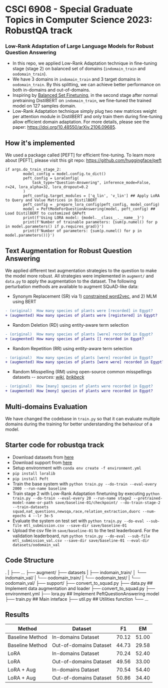 # CSCI 6908 - Special Graduate Topics in Computer Science 2023: RobustQA track

### Low-Rank Adaptation of Large Language Models for Robust Question Answering
- In this repo, we applied Low-Rank Adaptation technique in fine-tuning stage (stage 2) on balanced set of domains (`indomain_train` and `oodomain_train`).
- We have 3 domains in `indomain_train` and 3 target domains in `oodomain_train`. By this splitting, we can achieve better performance on both in-domains and out-of-domains.
- Inspiring by [Balanced Set Finetuning](https://arxiv.org/abs/2003.06957), in the second stage after normal pretraining DistilBERT on `indomain_train`, we fine-tuned the trained model on 127 samples domain. 
- Low-Rank Adaptation technique simply plug two new matrices weight per attention module in DistilBERT and only train them during fine-tuning allow efficient domain adaptation. For more details, please see the paper: https://doi.org/10.48550/arXiv.2106.09685.

## How it's implemented
We used a package called [PEFT] for efficient fine-tuning. To learn more about [PEFT], please visit this git repo: https://github.com/huggingface/peft
```
if args.do_train_stage_2:
        model_config = model.config.to_dict()
        peft_config = LoraConfig(
            task_type="Question-Answering", inference_mode=False, r=24, lora_alpha=32, lora_dropout=0.2
        )
        peft_config.target_modules = ['q_lin', 'v_lin'] ## Apply LoRA to Query and Value Matrices in DistilBERT
        peft_config = _prepare_lora_config(peft_config, model_config)
        model = PeftModeForQuestionAnswering(model, peft_config) ## Load DistilBERT to customized QAPeft
        print(f'Using LORA model: {model.__class__.__name__}')
        print(f'Number of trainable parameters: {sum(p.numel() for p in model.parameters() if p.requires_grad)}')
        print(f'Number of parameters: {sum(p.numel() for p in model.parameters())}')
```

## Text Augmentation for Robust Question Answering
We applied different text augmentation strategies to the question to make the model more robust. All strategies were implemented in `augment/` and `data.py` to apply the augmentation to the dataset. The following perturbation methods are available to augment SQuAD-like data:
- Synonym Replacement (SR) via 1) [constrained word2vec](https://arxiv.org/pdf/1603.00892.pdf), and 2) MLM using BERT
```diff
- (original)  How many species of plants were [recorded] in Egypt?
+ (augmented) How many species of plants were [registered] in Egypt?
```
- Random Deletion (RD) using entity-aware term selection
```diff
- (original)  How many species of plants [were] recorded in Egypt?
+ (augmented) How many species of plants [] recorded in Egypt?
```
- Random Repetition (RR) using entity-aware term selection
```diff
- (original)  How many species of plants [were] recorded in Egypt?
+ (augmented) How many species of plants [were were] recorded in Egypt?
```
- Random Misspelling (RM) using open-source common misspellings datasets
    -- *sources: [wiki](https://en.wikipedia.org/wiki/Wikipedia:Lists_of_common_misspellings), [brikbeck](https://www.dcs.bbk.ac.uk/~ROGER/corpora.html)*
```diff
- (original)  How [many] species of plants were recorded in Egypt?
+ (augmented) How [mony] species of plants were recorded in Egypt?
```
## Multi-domains Evaluation
We have changed the codebase in `train.py` so that it can evaluate multiple domains during the training for better understanding the behaviour of a model.

## Starter code for robustqa track
- Download datasets from [here](https://drive.google.com/file/d/1Fv2d30hY-2niU7t61ktnMsi_HUXS6-Qx/view?usp=sharing)
- Download support from [here](https://github.com/searchableai/KitanaQA/tree/master/src/kitanaqa/support)
- Setup environment with `conda env create -f environment.yml`
- ``pip install loralib``
- ``pip install Peft``
- Train the base system with `python train.py --do-train --eval-every 2000 --run-name baseline`
- Train stage 2 with Low-Rank Adaptation finetuning by executing `python train.py --do-train --eval-every 20 --run-name stage2 --pretrained-model-name-or-path save/baseline-01/checkpoint/ --do-train-stage-2 --train-datasets squad,nat_questions,newsqa,race,relation_extraction,duorc --num-epochs 4 --lr 3e-5`
- Evaluate the system on test set with `python train.py --do-eval --sub-file mtl_submission.csv --save-dir save/baseline-01`
- Upload the csv file in `save/baseline-01` to the test leaderboard. For the validation leaderboard, run `python train.py --do-eval --sub-file mtl_submission_val.csv --save-dir save/baseline-01 --eval-dir datasets/oodomain_val`

## Code Structure
.
|
├── ...
├── augment/
├── datasets
|   ├── indomain_train/
│   └── indomain_val/
|   └── oodomain_train/
|   └── oodomain_test/
|   └── oodomain_val/
├── support/
├── convert_to_squad.py
├── data.py ## Implement data augmentation and loader
├── convert_to_squad.py
├── environment.yml
├── lora.py ## Implement PeftQuestionAnswering model
├── train.py ## Main inteface
├── util.py ## Utilities function
└── ...

## Results
| Method | Dataset | F1 | EM |
| --- | --- | --- | --- |
| Baseline Method | In-domains Dataset | 70.12 | 51.00 |
| Baseline Method | Out-of-domains Dataset | 44.73 | 29.58 |
| LoRA | In-domains Dataset | 70.24 | 52.40 |
| LoRA | Out-of-domains Dataset | 49.56 | 33.00 |
| LoRA + Aug | In-domains Dataset | 70.54 | 54.40 |
| LoRA + Aug | Out-of-domains Dataset | 50.86 | 34.40 |

